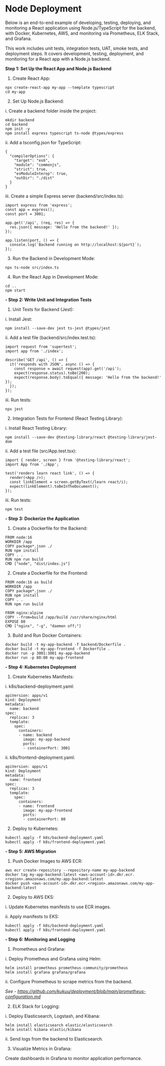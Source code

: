 # Node Deployment

Below is an end-to-end example of developing, testing, deploying, and monitoring a React application using Node.js/TypeScript for the backend, with Docker, Kubernetes, AWS, and monitoring via Prometheus, ELK Stack, and Grafana. 

This work includes unit tests, integration tests, UAT, smoke tests, and deployment steps. It covers development, testing, deployment, and monitoring for a React app with a Node.js backend. 

**Step 1: Set Up the React App and Node.js Backend**

1. Create React App:

```
npx create-react-app my-app --template typescript
cd my-app
```

2. Set Up Node.js Backend:

i. Create a backend folder inside the project:

```
mkdir backend
cd backend
npm init -y
npm install express typescript ts-node @types/express
```

ii. Add a tsconfig.json for TypeScript:

```
{
  "compilerOptions": {
    "target": "es6",
    "module": "commonjs",
    "strict": true,
    "esModuleInterop": true,
    "outDir": "./dist"
  }
}
```

iii. Create a simple Express server (backend/src/index.ts): 

```
import express from 'express';
const app = express();
const port = 3001;

app.get('/api', (req, res) => {
  res.json({ message: 'Hello from the backend!' });
});

app.listen(port, () => {
  console.log(`Backend running on http://localhost:${port}`);
});

```

3. Run the Backend in Development Mode:

```
npx ts-node src/index.ts
```

4. Run the React App in Development Mode:

```
cd ..
npm start
```

**- Step 2: Write Unit and Integration Tests**

1. Unit Tests for Backend (Jest):

i. Install Jest:

```
npm install --save-dev jest ts-jest @types/jest
```

ii. Add a test file (backend/src/index.test.ts):

```
import request from 'supertest';
import app from './index';

describe('GET /api', () => {
  it('responds with JSON', async () => {
    const response = await request(app).get('/api');
    expect(response.status).toBe(200);
    expect(response.body).toEqual({ message: 'Hello from the backend!' });
  });
});
```

iii. Run tests:

```
npx jest
```


2. Integration Tests for Frontend (React Testing Library):

i. Install React Testing Library:

```
npm install --save-dev @testing-library/react @testing-library/jest-dom
```

ii. Add a test file (src/App.test.tsx):

```
import { render, screen } from '@testing-library/react';
import App from './App';

test('renders learn react link', () => {
  render(<App />);
  const linkElement = screen.getByText(/learn react/i);
  expect(linkElement).toBeInTheDocument();
});

```

iii. Run tests:

```
npm test
```


**- Step 3: Dockerize the Application**

1. Create a Dockerfile for the Backend:

```
FROM node:16
WORKDIR /app
COPY package*.json ./
RUN npm install
COPY . .
RUN npm run build
CMD ["node", "dist/index.js"]
```

2. Create a Dockerfile for the Frontend:

```
FROM node:16 as build
WORKDIR /app
COPY package*.json ./
RUN npm install
COPY . .
RUN npm run build

FROM nginx:alpine
COPY --from=build /app/build /usr/share/nginx/html
EXPOSE 80
CMD ["nginx", "-g", "daemon off;"]
```

3. Build and Run Docker Containers:

```
docker build -t my-app-backend -f backend/Dockerfile .
docker build -t my-app-frontend -f Dockerfile .
docker run -p 3001:3001 my-app-backend
docker run -p 80:80 my-app-frontend
```

**- Step 4: Kubernetes Deployment**

1. Create Kubernetes Manifests:

i. k8s/backend-deployment.yaml:

```
apiVersion: apps/v1
kind: Deployment
metadata:
  name: backend
spec:
  replicas: 3
  template:
    spec:
      containers:
      - name: backend
        image: my-app-backend
        ports:
        - containerPort: 3001
```

ii. k8s/frontend-deployment.yaml: 

```
apiVersion: apps/v1
kind: Deployment
metadata:
  name: frontend
spec:
  replicas: 3
  template:
    spec:
      containers:
      - name: frontend
        image: my-app-frontend
        ports:
        - containerPort: 80
```

2. Deploy to Kubernetes:

```
kubectl apply -f k8s/backend-deployment.yaml
kubectl apply -f k8s/frontend-deployment.yaml

```

**- Step 5: AWS Migration**

1. Push Docker Images to AWS ECR:

```
aws ecr create-repository --repository-name my-app-backend
docker tag my-app-backend:latest <aws-account-id>.dkr.ecr.<region>.amazonaws.com/my-app-backend:latest
docker push <aws-account-id>.dkr.ecr.<region>.amazonaws.com/my-app-backend:latest

```

2. Deploy to AWS EKS:

i. Update Kubernetes manifests to use ECR images.

ii. Apply manifests to EKS: 

```
kubectl apply -f k8s/backend-deployment.yaml
kubectl apply -f k8s/frontend-deployment.yaml
```

**- Step 6: Monitoring and Logging**

1. Prometheus and Grafana:

i. Deploy Prometheus and Grafana using Helm:

```
helm install prometheus prometheus-community/prometheus
helm install grafana grafana/grafana

```

ii. Configure Prometheus to scrape metrics from the backend.

_See - https://github.com/kukuu/deployment/blob/main/prometheus-configuration.md_

2. ELK Stack for Logging:

i. Deploy Elasticsearch, Logstash, and Kibana:

```
helm install elasticsearch elastic/elasticsearch
helm install kibana elastic/kibana
```

ii. Send logs from the backend to Elasticsearch.

3. Visualize Metrics in Grafana:

Create dashboards in Grafana to monitor application performance.
